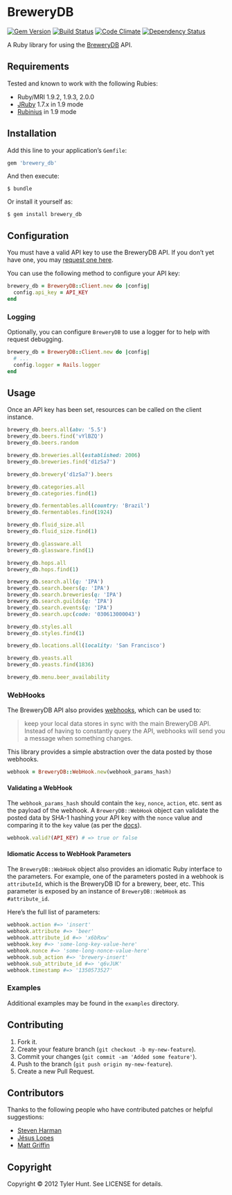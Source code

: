 # BreweryDB

[![Gem Version](http://img.shields.io/gem/v/brewery_db.svg)](https://rubygems.org/gems/brewery_db)
[![Build Status](https://img.shields.io/travis/tylerhunt/brewery_db.svg)](https://travis-ci.org/tylerhunt/brewery_db)
[![Code Climate](http://img.shields.io/codeclimate/github/tylerhunt/brewery_db.svg)](https://codeclimate.com/github/tylerhunt/brewery_db)
[![Dependency Status](https://img.shields.io/gemnasium/tylerhunt/brewery_db.svg)](https://gemnasium.com/tylerhunt/brewery_db)

A Ruby library for using the [BreweryDB][] API.

[brewerydb]: http://www.brewerydb.com/


## Requirements

Tested and known to work with the following Rubies:

  - Ruby/MRI 1.9.2, 1.9.3, 2.0.0
  - [JRuby][] 1.7.x in 1.9 mode
  - [Rubinius][] in 1.9 mode

[jruby]: http://jruby.org/
[rubinius]: http://rubini.us/


## Installation

Add this line to your application’s `Gemfile`:

```ruby
gem 'brewery_db'
```

And then execute:

    $ bundle

Or install it yourself as:

    $ gem install brewery_db


## Configuration

You must have a valid API key to use the BreweryDB API. If you don’t yet have
one, you may [request one here][api-key].

[api-key]: http://www.brewerydb.com/developers

You can use the following method to configure your API key:

```ruby
brewery_db = BreweryDB::Client.new do |config|
  config.api_key = API_KEY
end
```

### Logging

Optionally, you can configure `BreweryDB` to use a logger for to help with
request debugging.

```ruby
brewery_db = BreweryDB::Client.new do |config|
  # ...
  config.logger = Rails.logger
end
```

## Usage

Once an API key has been set, resources can be called on the client instance.

```ruby
brewery_db.beers.all(abv: '5.5')
brewery_db.beers.find('vYlBZQ')
brewery_db.beers.random

brewery_db.breweries.all(established: 2006)
brewery_db.breweries.find('d1zSa7')

brewery_db.brewery('d1zSa7').beers

brewery_db.categories.all
brewery_db.categories.find(1)

brewery_db.fermentables.all(country: 'Brazil')
brewery_db.fermentables.find(1924)

brewery_db.fluid_size.all
brewery_db.fluid_size.find(1)

brewery_db.glassware.all
brewery_db.glassware.find(1)

brewery_db.hops.all
brewery_db.hops.find(1)

brewery_db.search.all(q: 'IPA')
brewery_db.search.beers(q: 'IPA')
brewery_db.search.breweries(q: 'IPA')
brewery_db.search.guilds(q: 'IPA')
brewery_db.search.events(q: 'IPA')
brewery_db.search.upc(code: '030613000043')

brewery_db.styles.all
brewery_db.styles.find(1)

brewery_db.locations.all(locality: 'San Francisco')

brewery_db.yeasts.all
brewery_db.yeasts.find(1836)

brewery_db.menu.beer_availability
```

### WebHooks

The BreweryDB API also provides [webhooks][], which can be used to:

> keep your local data stores in sync with the main BreweryDB API. Instead of
> having to constantly query the API, webhooks will send you a message when
> something changes.

This library provides a simple abstraction over the data posted by those
webhooks.

```ruby
webhook = BreweryDB::WebHook.new(webhook_params_hash)
```

#### Validating a WebHook

The `webhook_params_hash` should contain the `key`, `nonce`, `action`, etc.
sent as the payload of the webhook. A `BreweryDB::WebHook` object can validate
the posted data by SHA-1 hashing your API key with the `nonce` value and
comparing it to the `key` value (as per the [docs][webhooks]).

```ruby
webhook.valid?(API_KEY) # => true or false
```

#### Idiomatic Access to WebHook Parameters

The `BreweryDB::WebHook` object also provides an idiomatic Ruby interface to
the parameters. For example, one of the parameters posted in a webhook is
`attributeId`, which is the BreweryDB ID for a brewery, beer, etc. This
parameter is exposed by an instance of `BreweryDB::WebHook` as `#attribute_id`.

Here’s the full list of parameters:

```ruby
webhook.action #=> 'insert'
webhook.attribute #=> 'beer'
webhook.attribute_id #=> 'x6bRxw'
webhook.key #=> 'some-long-key-value-here'
webhook.nonce #=> 'some-long-nonce-value-here'
webhook.sub_action #=> 'brewery-insert'
webhook.sub_attribute_id #=> 'q6vJUK'
webhook.timestamp #=> '1350573527'
```

[webhooks]: http://www.brewerydb.com/developers/docs-webhooks


### Examples

Additional examples may be found in the `examples` directory.


## Contributing

1. Fork it.
2. Create your feature branch (`git checkout -b my-new-feature`).
3. Commit your changes (`git commit -am 'Added some feature'`).
4. Push to the branch (`git push origin my-new-feature`).
5. Create a new Pull Request.


## Contributors

Thanks to the following people who have contributed patches or helpful
suggestions:

  * [Steven Harman](https://github.com/stevenharman)
  * [Jésus Lopes](https://github.com/jtadeulopes)
  * [Matt Griffin](https://github.com/betamatt)


## Copyright

Copyright © 2012 Tyler Hunt. See LICENSE for details.
